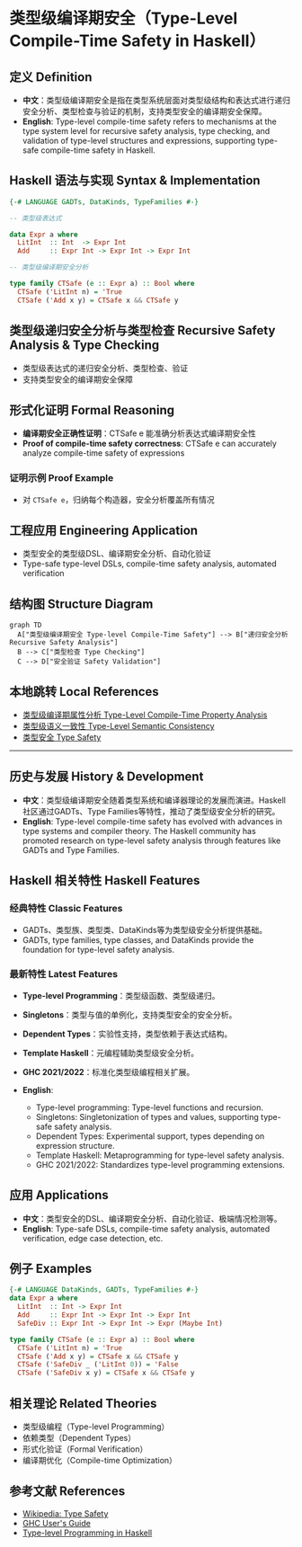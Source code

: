 # 类型级编译期安全（Type-Level Compile-Time Safety in Haskell）

## 定义 Definition

- **中文**：类型级编译期安全是指在类型系统层面对类型级结构和表达式进行递归安全分析、类型检查与验证的机制，支持类型安全的编译期安全保障。
- **English**: Type-level compile-time safety refers to mechanisms at the type system level for recursive safety analysis, type checking, and validation of type-level structures and expressions, supporting type-safe compile-time safety in Haskell.

## Haskell 语法与实现 Syntax & Implementation

```haskell
{-# LANGUAGE GADTs, DataKinds, TypeFamilies #-}

-- 类型级表达式

data Expr a where
  LitInt  :: Int  -> Expr Int
  Add     :: Expr Int -> Expr Int -> Expr Int

-- 类型级编译期安全分析

type family CTSafe (e :: Expr a) :: Bool where
  CTSafe ('LitInt n) = 'True
  CTSafe ('Add x y) = CTSafe x && CTSafe y
```

## 类型级递归安全分析与类型检查 Recursive Safety Analysis & Type Checking

- 类型级表达式的递归安全分析、类型检查、验证
- 支持类型安全的编译期安全保障

## 形式化证明 Formal Reasoning

- **编译期安全正确性证明**：CTSafe e 能准确分析表达式编译期安全性
- **Proof of compile-time safety correctness**: CTSafe e can accurately analyze compile-time safety of expressions

### 证明示例 Proof Example

- 对 `CTSafe e`，归纳每个构造器，安全分析覆盖所有情况

## 工程应用 Engineering Application

- 类型安全的类型级DSL、编译期安全分析、自动化验证
- Type-safe type-level DSLs, compile-time safety analysis, automated verification

## 结构图 Structure Diagram

```mermaid
graph TD
  A["类型级编译期安全 Type-level Compile-Time Safety"] --> B["递归安全分析 Recursive Safety Analysis"]
  B --> C["类型检查 Type Checking"]
  C --> D["安全验证 Safety Validation"]
```

## 本地跳转 Local References

- [类型级编译期属性分析 Type-Level Compile-Time Property Analysis](../119-Type-Level-Compile-Time-Property-Analysis/01-Type-Level-Compile-Time-Property-Analysis-in-Haskell.md)
- [类型级语义一致性 Type-Level Semantic Consistency](../122-Type-Level-Semantic-Consistency/01-Type-Level-Semantic-Consistency-in-Haskell.md)
- [类型安全 Type Safety](../14-Type-Safety/01-Type-Safety-in-Haskell.md)

---

## 历史与发展 History & Development

- **中文**：类型级编译期安全随着类型系统和编译器理论的发展而演进。Haskell社区通过GADTs、Type Families等特性，推动了类型级安全分析的研究。
- **English**: Type-level compile-time safety has evolved with advances in type systems and compiler theory. The Haskell community has promoted research on type-level safety analysis through features like GADTs and Type Families.

## Haskell 相关特性 Haskell Features

### 经典特性 Classic Features

- GADTs、类型族、类型类、DataKinds等为类型级安全分析提供基础。
- GADTs, type families, type classes, and DataKinds provide the foundation for type-level safety analysis.

### 最新特性 Latest Features

- **Type-level Programming**：类型级函数、类型级递归。
- **Singletons**：类型与值的单例化，支持类型安全的安全分析。
- **Dependent Types**：实验性支持，类型依赖于表达式结构。
- **Template Haskell**：元编程辅助类型级安全分析。
- **GHC 2021/2022**：标准化类型级编程相关扩展。

- **English**:
  - Type-level programming: Type-level functions and recursion.
  - Singletons: Singletonization of types and values, supporting type-safe safety analysis.
  - Dependent Types: Experimental support, types depending on expression structure.
  - Template Haskell: Metaprogramming for type-level safety analysis.
  - GHC 2021/2022: Standardizes type-level programming extensions.

## 应用 Applications

- **中文**：类型安全的DSL、编译期安全分析、自动化验证、极端情况检测等。
- **English**: Type-safe DSLs, compile-time safety analysis, automated verification, edge case detection, etc.

## 例子 Examples

```haskell
{-# LANGUAGE DataKinds, GADTs, TypeFamilies #-}
data Expr a where
  LitInt  :: Int -> Expr Int
  Add     :: Expr Int -> Expr Int -> Expr Int
  SafeDiv :: Expr Int -> Expr Int -> Expr (Maybe Int)

type family CTSafe (e :: Expr a) :: Bool where
  CTSafe ('LitInt n) = 'True
  CTSafe ('Add x y) = CTSafe x && CTSafe y
  CTSafe ('SafeDiv _ ('LitInt 0)) = 'False
  CTSafe ('SafeDiv x y) = CTSafe x && CTSafe y
```

## 相关理论 Related Theories

- 类型级编程（Type-level Programming）
- 依赖类型（Dependent Types）
- 形式化验证（Formal Verification）
- 编译期优化（Compile-time Optimization）

## 参考文献 References

- [Wikipedia: Type Safety](https://en.wikipedia.org/wiki/Type_safety)
- [GHC User's Guide](https://downloads.haskell.org/ghc/latest/docs/html/users_guide/)
- [Type-level Programming in Haskell](https://wiki.haskell.org/Type-level_programming)
